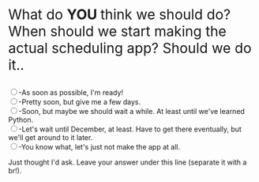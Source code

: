 <html>
<body>
<p style="font-size:200%"> What do <strong> YOU </strong> think we should do? 
When should we start making the actual scheduling app? Should we do it.. </p>
<form>
<input type="radio" name="When" value="ASAP">-As soon as possible, I'm ready! <br>
<input type="radio" name="when" value="Soon">-Pretty soon, but give me a few days. <br>
<input type="radio" name="when" value="Sometime">-Soon, but maybe we should wait a while.
At least until we've learned Python. <br>
<input type="radio" name="when" value="Later">-Let's wait until December, at least. 
Have to get there eventually, but we'll get around to it later. <br>
<input type="radio" name="when" value="never">-You know what, let's just not make the app at all.
</form>
<p> Just thought I'd ask. Leave your answer under this line (separate it with a br!).</p>
</body>
</html>
